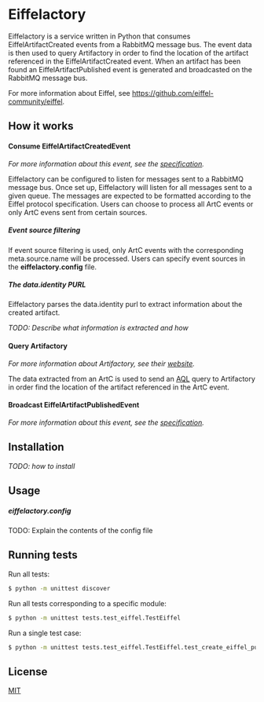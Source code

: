 # Eiffelactory
Eiffelactory is a service written in Python that consumes EiffelArtifactCreated 
events from a RabbitMQ message bus. The event data is then used to query Artifactory 
in order to find the location of the artifact referenced in the EiffelArtifactCreated 
event. When an artifact has been found an EiffelArtifactPublished event is generated 
and broadcasted on the RabbitMQ message bus. 

For more information about Eiffel, see https://github.com/eiffel-community/eiffel.

## How it works

#### Consume EiffelArtifactCreatedEvent
*For more information about this event, see the [specification](https://github.com/eiffel-community/eiffel/blob/master/eiffel-vocabulary/EiffelArtifactCreatedEvent.md).*

Eiffelactory can be configured to listen for messages sent to a RabbitMQ message bus. 
Once set up, Eiffelactory will listen for all messages sent to a given queue. 
The messages are expected to be formatted according to the Eiffel protocol specification.
Users can choose to process all ArtC events or only ArtC evens sent from certain sources. 

##### Event source filtering
If event source filtering is used, only ArtC events with the corresponding meta.source.name will be processed.
Users can specify event sources in the **eiffelactory.config** file. 

##### The data.identity PURL
Eiffelactory parses the data.identity purl to extract information about the created 
artifact. 

*TODO: Describe what information is extracted and how*

#### Query Artifactory
*For more information about Artifactory, see their [website](https://jfrog.com/artifactory/).*

The data extracted from an ArtC is used to send an [AQL](https://www.jfrog.com/confluence/display/RTF/Artifactory+Query+Language) 
query to Artifactory in order find the location of the artifact referenced in the ArtC event.   

#### Broadcast EiffelArtifactPublishedEvent
*For more information about this event, see the [specification](https://github.com/eiffel-community/eiffel/blob/master/eiffel-vocabulary/EiffelArtifactPublishedEvent.md).*
## Installation
*TODO: how to install*

## Usage
##### eiffelactory.config
TODO: Explain the contents of the config file

## Running tests
Run all tests:
```bash
$ python -m unittest discover
```

Run all tests corresponding to a specific module:
```bash
$ python -m unittest tests.test_eiffel.TestEiffel
```

Run a single test case:
```bash
$ python -m unittest tests.test_eiffel.TestEiffel.test_create_eiffel_published_event
```
## License
[MIT](https://choosealicense.com/licenses/mit/)